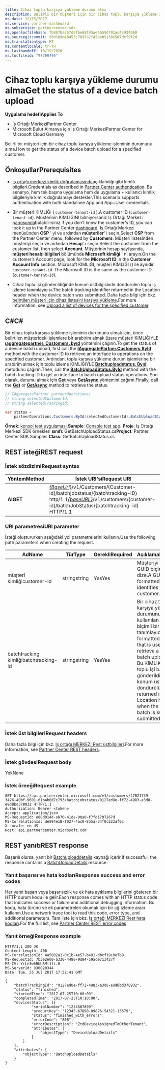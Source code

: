 ```yaml
---
title: Cihaz toplu karşıya yükleme durumu alma
description: Belirli bir müşteri için bir cihaz toplu karşıya yükleme işleminin durumunu alma.
ms.date: 12/15/2017
ms.service: partner-dashboard
ms.subservice: partnercenter-sdk
ms.openlocfilehash: fb887ba257d6fbe68f95ae4b59d701ac4c934860
ms.sourcegitcommit: 30d1b9d48453c7697a2f42ee09138e507dcf9f2d
ms.translationtype: MT
ms.contentlocale: tr-TR
ms.lasthandoff: 10/19/2020
ms.locfileid: "97769796"
---
```

# <a name="get-the-status-of-a-device-batch-upload"></a><span data-ttu-id="d98f6-103">Cihaz toplu karşıya yükleme durumu alma</span><span class="sxs-lookup"><span data-stu-id="d98f6-103">Get the status of a device batch upload</span></span>

<span data-ttu-id="d98f6-104">**Uygulama hedefi**</span><span class="sxs-lookup"><span data-stu-id="d98f6-104">**Applies To**</span></span>

- <span data-ttu-id="d98f6-105">İş Ortağı Merkezi</span><span class="sxs-lookup"><span data-stu-id="d98f6-105">Partner Center</span></span>
- <span data-ttu-id="d98f6-106">Microsoft Bulut Almanya için İş Ortağı Merkezi</span><span class="sxs-lookup"><span data-stu-id="d98f6-106">Partner Center for Microsoft Cloud Germany</span></span>

<span data-ttu-id="d98f6-107">Belirli bir müşteri için bir cihaz toplu karşıya yükleme işleminin durumunu alma.</span><span class="sxs-lookup"><span data-stu-id="d98f6-107">How to get the status of a device batch upload for a specified customer.</span></span>

## <a name="prerequisites"></a><span data-ttu-id="d98f6-108">Önkoşullar</span><span class="sxs-lookup"><span data-stu-id="d98f6-108">Prerequisites</span></span>

- <span data-ttu-id="d98f6-109">[Iş ortağı merkezi kimlik doğrulamasında](partner-center-authentication.md)açıklandığı gibi kimlik bilgileri.</span><span class="sxs-lookup"><span data-stu-id="d98f6-109">Credentials as described in [Partner Center authentication](partner-center-authentication.md).</span></span> <span data-ttu-id="d98f6-110">Bu senaryo, hem tek başına uygulama hem de uygulama + kullanıcı kimlik bilgileriyle kimlik doğrulamayı destekler.</span><span class="sxs-lookup"><span data-stu-id="d98f6-110">This scenario supports authentication with both standalone App and App+User credentials.</span></span>

- <span data-ttu-id="d98f6-111">Bir müşteri KIMLIĞI ( `customer-tenant-id` ).</span><span class="sxs-lookup"><span data-stu-id="d98f6-111">A customer ID (`customer-tenant-id`).</span></span> <span data-ttu-id="d98f6-112">Müşterinin KIMLIĞINI bilmiyorsanız Iş Ortağı Merkezi [panosunda](https://partner.microsoft.com/dashboard)bulabilirsiniz.</span><span class="sxs-lookup"><span data-stu-id="d98f6-112">If you don't know the customer's ID, you can look it up in the Partner Center [dashboard](https://partner.microsoft.com/dashboard).</span></span> <span data-ttu-id="d98f6-113">Iş Ortağı Merkezi menüsünden **CSP** ' yi ve ardından **müşteriler**' i seçin.</span><span class="sxs-lookup"><span data-stu-id="d98f6-113">Select **CSP** from the Partner Center menu, followed by **Customers**.</span></span> <span data-ttu-id="d98f6-114">Müşteri listesinden müşteriyi seçin ve ardından **Hesap**' ı seçin.</span><span class="sxs-lookup"><span data-stu-id="d98f6-114">Select the customer from the customer list, then select **Account**.</span></span> <span data-ttu-id="d98f6-115">Müşterinin hesap sayfasında, **müşteri hesabı bilgileri** bölümünde **Microsoft kimliği** ' ni arayın.</span><span class="sxs-lookup"><span data-stu-id="d98f6-115">On the customer’s Account page, look for the **Microsoft ID** in the **Customer Account Info** section.</span></span> <span data-ttu-id="d98f6-116">Microsoft KIMLIĞI, müşteri KIMLIĞI () ile aynıdır `customer-tenant-id` .</span><span class="sxs-lookup"><span data-stu-id="d98f6-116">The Microsoft ID is the same as the customer ID  (`customer-tenant-id`).</span></span>

- <span data-ttu-id="d98f6-117">Cihaz toplu işi gönderildiğinde konum üstbilgisinde döndürülen toplu iş izleme tanımlayıcısı.</span><span class="sxs-lookup"><span data-stu-id="d98f6-117">The batch tracking identifier returned in the Location header when the device batch was submitted.</span></span> <span data-ttu-id="d98f6-118">Daha fazla bilgi için bkz. [belirtilen müşteri için cihaz listesini karşıya yükleme](upload-a-list-of-devices-for-the-specified-customer.md).</span><span class="sxs-lookup"><span data-stu-id="d98f6-118">For more information, see [Upload a list of devices for the specified customer](upload-a-list-of-devices-for-the-specified-customer.md).</span></span>

## <a name="c"></a><span data-ttu-id="d98f6-119">C\#</span><span class="sxs-lookup"><span data-stu-id="d98f6-119">C\#</span></span>

<span data-ttu-id="d98f6-120">Bir cihaz toplu karşıya yükleme işleminin durumunu almak için, önce belirtilen müşterideki işlemlere bir arabirim almak üzere müşteri KIMLIĞIYLE [**ıaggregatepartner. Customers. byıd**](/dotnet/api/microsoft.store.partnercenter.customers.icustomercollection.byid) yöntemini çağırın.</span><span class="sxs-lookup"><span data-stu-id="d98f6-120">To get the status of a device batch upload, first call the [**IAggregatePartner.Customers.ById**](/dotnet/api/microsoft.store.partnercenter.customers.icustomercollection.byid) method with the customer ID to retrieve an interface to operations on the specified customer.</span></span> <span data-ttu-id="d98f6-121">Ardından, toplu karşıya yükleme durum işlemlerine bir arabirim almak için toplu izleme KIMLIĞIYLE [**Batchuploadstatus. Byıd**](/dotnet/api/microsoft.store.partnercenter.devicesdeployment.ibatchjobstatuscollection.byid) metodunu çağırın.</span><span class="sxs-lookup"><span data-stu-id="d98f6-121">Then, call the [**BatchUploadStatus.ById**](/dotnet/api/microsoft.store.partnercenter.devicesdeployment.ibatchjobstatuscollection.byid) method with the batch tracking ID to get an interface to batch upload status operations.</span></span> <span data-ttu-id="d98f6-122">Son olarak, durumu almak için [**Get**](/dotnet/api/microsoft.store.partnercenter.devicesdeployment.ibatchjobstatus.get) veya [**GetAsync**](/dotnet/api/microsoft.store.partnercenter.devicesdeployment.ibatchjobstatus.getasync) yöntemini çağırın.</span><span class="sxs-lookup"><span data-stu-id="d98f6-122">Finally, call the [**Get**](/dotnet/api/microsoft.store.partnercenter.devicesdeployment.ibatchjobstatus.get) or [**GetAsync**](/dotnet/api/microsoft.store.partnercenter.devicesdeployment.ibatchjobstatus.getasync) method to retrieve the status.</span></span>

``` csharp
// IAggregatePartner partnerOperations;
// string selectedCustomerId;
// string selectedTrackingId;

var status =
    partnerOperations.Customers.ById(selectedCustomerId).BatchUploadStatus.ById(selectedTrackingId).Get();
```

<span data-ttu-id="d98f6-123">**Örnek**: [konsol test uygulaması](console-test-app.md).</span><span class="sxs-lookup"><span data-stu-id="d98f6-123">**Sample**: [Console test app](console-test-app.md).</span></span> <span data-ttu-id="d98f6-124">**Proje**: Iş Ortağı Merkezi SDK örnekleri **sınıfı**: GetBatchUploadStatus.cs</span><span class="sxs-lookup"><span data-stu-id="d98f6-124">**Project**: Partner Center SDK Samples **Class**: GetBatchUploadStatus.cs</span></span>

## <a name="rest-request"></a><span data-ttu-id="d98f6-125">REST isteği</span><span class="sxs-lookup"><span data-stu-id="d98f6-125">REST request</span></span>

### <a name="request-syntax"></a><span data-ttu-id="d98f6-126">İstek sözdizimi</span><span class="sxs-lookup"><span data-stu-id="d98f6-126">Request syntax</span></span>

| <span data-ttu-id="d98f6-127">Yöntem</span><span class="sxs-lookup"><span data-stu-id="d98f6-127">Method</span></span>  | <span data-ttu-id="d98f6-128">İstek URI'si</span><span class="sxs-lookup"><span data-stu-id="d98f6-128">Request URI</span></span>                                                                                                       |
|---------|-------------------------------------------------------------------------------------------------------------------|
| <span data-ttu-id="d98f6-129">**Al**</span><span class="sxs-lookup"><span data-stu-id="d98f6-129">**GET**</span></span> | <span data-ttu-id="d98f6-130">[*{BaseUrl}*](partner-center-rest-urls.md)/v1/Customers/{Customer-id}/batchjobstatus/{batchtracking-ID} http/1.1</span><span class="sxs-lookup"><span data-stu-id="d98f6-130">[*{baseURL}*](partner-center-rest-urls.md)/v1/customers/{customer-id}/batchJobStatus/{batchtracking-id} HTTP/1.1</span></span> |

### <a name="uri-parameter"></a><span data-ttu-id="d98f6-131">URI parametresi</span><span class="sxs-lookup"><span data-stu-id="d98f6-131">URI parameter</span></span>

<span data-ttu-id="d98f6-132">İsteği oluştururken aşağıdaki yol parametrelerini kullanın.</span><span class="sxs-lookup"><span data-stu-id="d98f6-132">Use the following path parameters when creating the request.</span></span>

| <span data-ttu-id="d98f6-133">Ad</span><span class="sxs-lookup"><span data-stu-id="d98f6-133">Name</span></span>             | <span data-ttu-id="d98f6-134">Tür</span><span class="sxs-lookup"><span data-stu-id="d98f6-134">Type</span></span>   | <span data-ttu-id="d98f6-135">Gerekli</span><span class="sxs-lookup"><span data-stu-id="d98f6-135">Required</span></span> | <span data-ttu-id="d98f6-136">Açıklama</span><span class="sxs-lookup"><span data-stu-id="d98f6-136">Description</span></span>                                                                                                                                                                    |
|------------------|--------|----------|--------------------------------------------------------------------------------------------------------------------------------------------------------------------------------|
| <span data-ttu-id="d98f6-137">müşteri kimliği</span><span class="sxs-lookup"><span data-stu-id="d98f6-137">customer-id</span></span>      | <span data-ttu-id="d98f6-138">string</span><span class="sxs-lookup"><span data-stu-id="d98f6-138">string</span></span> | <span data-ttu-id="d98f6-139">Yes</span><span class="sxs-lookup"><span data-stu-id="d98f6-139">Yes</span></span>      | <span data-ttu-id="d98f6-140">Müşteriyi tanımlayan GUID biçimli bir dize.</span><span class="sxs-lookup"><span data-stu-id="d98f6-140">A GUID-formatted string that identifies the customer.</span></span>                                                                                                                          |
| <span data-ttu-id="d98f6-141">batchtracking kimliği</span><span class="sxs-lookup"><span data-stu-id="d98f6-141">batchtracking-id</span></span> | <span data-ttu-id="d98f6-142">string</span><span class="sxs-lookup"><span data-stu-id="d98f6-142">string</span></span> | <span data-ttu-id="d98f6-143">Yes</span><span class="sxs-lookup"><span data-stu-id="d98f6-143">Yes</span></span>      | <span data-ttu-id="d98f6-144">Bir cihaz toplu karşıya yükleme durumunu almak için kullanılan GUID biçimli bir tanımlayıcı.</span><span class="sxs-lookup"><span data-stu-id="d98f6-144">A GUID-formatted identifier that is used to retrieve a device batch upload status.</span></span> <span data-ttu-id="d98f6-145">Bu KIMLIK, cihaz toplu işi başarıyla gönderildiğinde konum üst bilgisinde döndürülür.</span><span class="sxs-lookup"><span data-stu-id="d98f6-145">This ID is returned in the Location header when the device batch is successfully submitted.</span></span> |

### <a name="request-headers"></a><span data-ttu-id="d98f6-146">İstek üst bilgileri</span><span class="sxs-lookup"><span data-stu-id="d98f6-146">Request headers</span></span>

<span data-ttu-id="d98f6-147">Daha fazla bilgi için bkz. [Iş ortağı MERKEZI Rest üstbilgileri](headers.md).</span><span class="sxs-lookup"><span data-stu-id="d98f6-147">For more information, see [Partner Center REST headers](headers.md).</span></span>

### <a name="request-body"></a><span data-ttu-id="d98f6-148">İstek gövdesi</span><span class="sxs-lookup"><span data-stu-id="d98f6-148">Request body</span></span>

<span data-ttu-id="d98f6-149">Yok</span><span class="sxs-lookup"><span data-stu-id="d98f6-149">None</span></span>

### <a name="request-example"></a><span data-ttu-id="d98f6-150">İstek örneği</span><span class="sxs-lookup"><span data-stu-id="d98f6-150">Request example</span></span>

```http
GET https://api.partnercenter.microsoft.com/v1/customers/47021739-3426-40bf-9601-61b4b6d7c793/batchjobstatus/0127ed8e-ff72-4983-a3d8-e8d8bd378932 HTTP/1.1
Authorization: Bearer <token>
Accept: application/json
MS-RequestId: e88d014d-ab70-41de-90a0-f7fd1797267d
MS-CorrelationId: de894e18-f027-4ac0-8b5a-34f0c222af0c
X-Locale: en-US
Host: api.partnercenter.microsoft.com
```

## <a name="rest-response"></a><span data-ttu-id="d98f6-151">REST yanıtı</span><span class="sxs-lookup"><span data-stu-id="d98f6-151">REST response</span></span>

<span data-ttu-id="d98f6-152">Başarılı olursa, yanıt bir [Batchuploaddetails](device-deployment-resources.md#batchuploaddetails) kaynağı içerir.</span><span class="sxs-lookup"><span data-stu-id="d98f6-152">If successful, the response contains a [BatchUploadDetails](device-deployment-resources.md#batchuploaddetails) resource.</span></span>

### <a name="response-success-and-error-codes"></a><span data-ttu-id="d98f6-153">Yanıt başarısı ve hata kodları</span><span class="sxs-lookup"><span data-stu-id="d98f6-153">Response success and error codes</span></span>

<span data-ttu-id="d98f6-154">Her yanıt başarı veya başarısızlık ve ek hata ayıklama bilgilerini gösteren bir HTTP durum kodu ile gelir.</span><span class="sxs-lookup"><span data-stu-id="d98f6-154">Each response comes with an HTTP status code that indicates success or failure and additional debugging information.</span></span> <span data-ttu-id="d98f6-155">Bu kodu, hata türünü ve ek parametreleri okumak için bir ağ izleme aracı kullanın.</span><span class="sxs-lookup"><span data-stu-id="d98f6-155">Use a network trace tool to read this code, error type, and additional parameters.</span></span> <span data-ttu-id="d98f6-156">Tam liste için bkz. [Iş ortağı MERKEZI Rest hata kodları](error-codes.md).</span><span class="sxs-lookup"><span data-stu-id="d98f6-156">For the full list, see [Partner Center REST error codes](error-codes.md).</span></span>

### <a name="response-example"></a><span data-ttu-id="d98f6-157">Yanıt örneği</span><span class="sxs-lookup"><span data-stu-id="d98f6-157">Response example</span></span>

```http
HTTP/1.1 200 OK
Content-Length: 400
MS-CorrelationId: 4a5002a2-0c1b-4e57-b491-dbcf19c0e7b8
MS-RequestId: 7b3e2e00-b330-4480-9d84-59ace713427f
MS-CV: YrLe3w6BbUSMt1fi.0
MS-ServerId: 030020344
Date: Tue, 25 Jul 2017 17:52:41 GMT

{
    "batchTrackingId": "0127ed8e-ff72-4983-a3d8-e8d8bd378932",
    "status": "finished",
    "startedTime": "2017-07-25T10:00:00",
    "completedTime": "2017-07-25T10:10:00",
    "devicesStatus": [{
            "serialNumber": "1234567890",
            "productKey": "12345-67890-09876-54321-13579",
            "status": "finished_with_errors",
            "errorCode": "808",
            "errorDescription": "ZtdDeviceAssignedToOtherTenant",
            "attributes": {
                "objectType": "DeviceUploadDetails"
            }
        }
    ],
    "attributes": {
        "objectType": "BatchUploadDetails"
    }
}
```
